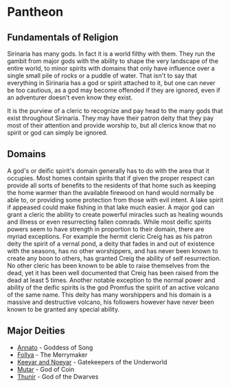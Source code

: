 # Pantheon

## Fundamentals of Religion

Sirinaria has many gods. In fact it is a world filthy with them. They run the gambit from major gods with the ability to shape the very landscape of the entire world, to minor spirits with domains that only have influence over a single small pile of rocks or a puddle of water. That isn't to say that everything in Sirinaria has a god or spirit attached to it, but one can never be too cautious, as a god may become offended if they are ignored, even if an adventurer doesn't even know they exist.

It is the purview of a cleric to recognize and pay head to the many gods that exist throughout Sirinaria. They may have their patron deity that they pay most of their attention and provide worship to, but all clerics know that no spirit or god can simply be ignored.

## Domains

A god's or deific spirit's domain generally has to do with the area that it occupies. Most homes contain spirits that if given the proper respect can provide all sorts of benefits to the residents of that home such as keeping the home warmer than the available firewood on hand would normally be able to, or providing some protection from those with evil intent. A lake spirit if appeased could make fishing in that lake much easier. A major god can grant a cleric the ability to create powerful miracles such as healing wounds and illness or even resurrecting fallen comrads. While most deific spirits powers seem to have strength in proportion to their domain, there are myriad exceptions. For example the hermit cleric Creig has as his patron deity the spirit of a vernal pond, a deity that fades in and out of existence with the seasons, has no other worshippers, and has never been known to create any boon to others, has granted Creig the ability of self resurrection. No other cleric has been known to be able to raise themselves from the dead, yet it has been well documented that Creig has been raised from the dead at least 5 times. Another notable exception to the normal power and ability of the deific spirits is the god Promfus the spirit of an active volcano of the same name. This deity has many worshippers and his domain is a massive and destructive volcano, his followers however have never been known to be granted any special ability.

## Major Deities

- [Annato](./annato.md) - Goddess of Song
- [Follya](./Follya.md) - The Merrymaker
- [Keeyar and Noeyar](./keeyarandnoeyar.md) - Gatekeepers of the Underworld
- [Mutar](./mutar.md) - God of Coin
- [Thunir](./thunir.md) - God of the Dwarves